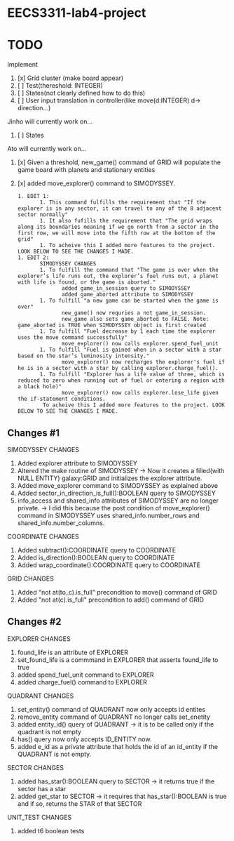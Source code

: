 # EECS3311-lab4-project
# TODO
Implement
1. [x] Grid cluster (make board appear)
1. [ ] Test(thereshold: INTEGER)
1. [ ] States(not clearly defined how to do this)
1. [ ] User input translation in controller(like move(d:INTEGER) d-> direction...)

Jinho will currently work on...
1. [ ] States

Ato will currently work on...
1. [x] Given a threshold, new_game() command of GRID will populate the game board with planets and stationary entities
1. [x] added move_explorer() command to SIMODYSSEY. 


       1. EDIT 1:
              1. This command fulfills the requirement that "If the explorer is in any sector, it can travel to any of the 8 adjacent sector normally"
              1. It also fufills the requirement that "The grid wraps along its boundaries meaning if we go north from a sector in the first row, we will move into the fifth row at the bottom of the grid" 
              1. To acheive this I added more features to the project. LOOK BELOW TO SEE THE CHANGES I MADE.
       1. EDIT 2:
              SIMODYSSEY CHANGES
              1. To fulfill the command that "The game is over when the explorer’s life runs out, the explorer’s fuel runs out, a planet with life is found, or the game is aborted."
                     added game_in_session query to SIMODYSSEY
                     added game_aborted attribute to SIMODYSSEY
              1. To fulfill "a new game can be started when the game is over"
                     new_game() now requries a not game_in_session. 
                     new_game also sets game_aborted to FALSE. Note: game_aborted is TRUE when SIMODYSSEY object is first created
              1. To fulfill "Fuel decrease by 1 each time the explorer uses the move command successfully"
                     move_explorer() now calls explorer.spend_fuel_unit
              1. To fulfill "Fuel is gained when in a sector with a star based on the star’s luminosity intensity."
                     move_explorer() now recharges the explorer's fuel if he is in a sector with a star by calling explorer.charge_fuel().
              1. To fulfill "Explorer has a life value of three, which is reduced to zero when running out of fuel or entering a region with a black hole)"
                     move_explorer() now calls explorer.lose_life given the if-statement conditions.
               To acheive this I added more features to the project. LOOK BELOW TO SEE THE CHANGES I MADE.
       
       

Changes #1
----------
SIMODYSSEY CHANGES
1. Added explorer attribute to SIMODYSSEY 
1. Altered the make routine of SIMODYSSEY -> Now it creates a filled(with NULL ENTITY) galaxy:GRID and initializes the explorer attribute.
1. Added move_explorer command to SIMODYSSEY as explained above
1. Added sector_in_direction_is_full():BOOLEAN query to SIMODYSSEY
1. info_access and shared_info attributes of SIMODYSSEY are no longer private. -> I did this because the post condition of move_explorer() command in SIMODYSSEY uses shared_info.number_rows and shared_info.number_columns.

COORDINATE CHANGES
1. Added subtract():COORDINATE query to COORDINATE
1. Added is_direction():BOOLEAN query to COORDINATE
1. Added wrap_coordinate():COORDINATE query to COORDINATE

GRID CHANGES
1. Added "not at(to_c).is_full" precondition to move() command of GRID
1. Added "not at(c).is_full" precondition to add() command of GRID

Changes #2
----------
EXPLORER CHANGES
1. found_life is an attribute of EXPLORER
1. set_found_life is a commmand in EXPLORER that asserts found_life to true
1. added spend_fuel_unit command to EXPLORER
1. added charge_fuel() command to EXPLORER

QUADRANT CHANGES
1. set_entity() command of QUADRANT now only accepts id entites
1. remove_entity command of QUADRANT no longer calls set_enetity
1. added entity_id() query of QUADRANT -> it is to be called only if the quadrant is not empty
1. has() query now only accepts ID_ENTITY now.
1. added e_id as a private attribute that holds the id of an id_entity if the QUADRANT is not empty.

SECTOR CHANGES
1. added has_star():BOOLEAN query to SECTOR -> it returns true if the sector has a star
1. added get_star to SECTOR -> it requires that has_star():BOOLEAN is true and if so, returns the STAR of that SECTOR

UNIT_TEST CHANGES
1. added t6 boolean tests

